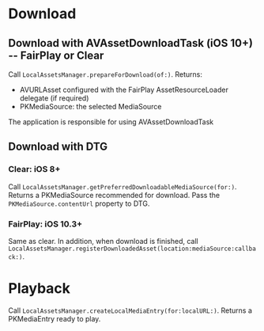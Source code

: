 

# Download

## Download with AVAssetDownloadTask (iOS 10+) -- FairPlay or Clear

Call `LocalAssetsManager.prepareForDownload(of:)`.
Returns: 
- AVURLAsset configured with the FairPlay AssetResourceLoader delegate (if required)
- PKMediaSource: the selected MediaSource

The application is responsible for using AVAssetDownloadTask


## Download with DTG

### Clear: iOS 8+

Call `LocalAssetsManager.getPreferredDownloadableMediaSource(for:)`.
Returns a PKMediaSource recommended for download.
Pass the `PKMediaSource.contentUrl` property to DTG.

### FairPlay: iOS 10.3+

Same as clear. In addition, when download is finished, call `LocalAssetsManager.registerDownloadedAsset(location:mediaSource:callback:)`.

# Playback

Call `LocalAssetsManager.createLocalMediaEntry(for:localURL:)`.
Returns a PKMediaEntry ready to play.


